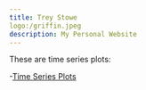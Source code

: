 ```yaml
---
title: Trey Stowe
logo:/griffin.jpeg
description: My Personal Website
---
```


These are time series plots:

-[Time Series Plots](/timeseries/index.md)

